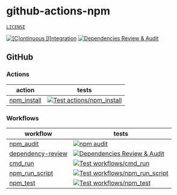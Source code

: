 # github-actions-npm

[`LICENSE`](./LICENSE.md)

[![[C]ontinuous [I]ntegration](https://github.com/percebus/github-actions-npm/actions/workflows/always.yml/badge.svg)](https://github.com/percebus/github-actions-npm/actions/workflows/always.yml) [![Dependencies Review & Audit](https://github.com/percebus/github-actions-npm/actions/workflows/dependency-review.yml/badge.svg?event=pull_request)](https://github.com/percebus/github-actions-npm/actions/workflows/dependency-review.yml)

## GitHub

### Actions

| action                                       | tests                                                                                                                                                                                                                                   |
| -------------------------------------------- | --------------------------------------------------------------------------------------------------------------------------------------------------------------------------------------------------------------------------------------- |
| [npm_install](./.github/actions/npm_install) | [![Test actions/npm_install](https://github.com/percebus/github-actions-npm/actions/workflows/test_actions__npm_install.yml/badge.svg)](https://github.com/percebus/github-actions-npm/actions/workflows/test_actions__npm_install.yml) |

### Workflows

| workflow                                                       | tests                                                                                                                                                                                                                                                  |
| -------------------------------------------------------------- | ------------------------------------------------------------------------------------------------------------------------------------------------------------------------------------------------------------------------------------------------------ |
| [npm_audit](./.github/workflows/npm_audit.yml)                 | [![npm audit](https://github.com/percebus/github-actions-npm/actions/workflows/npm_audit.yml/badge.svg)](https://github.com/percebus/github-actions-npm/actions/workflows/npm_audit.yml)                                                               |
| [dependency-review](./.github/workflows/dependency-review.yml) | [![Dependencies Review & Audit](https://github.com/percebus/github-actions-npm/actions/workflows/dependency-review.yml/badge.svg?event=pull_request)](https://github.com/percebus/github-actions-npm/actions/workflows/dependency-review.yml)          |
| [cmd_run](./.github/workflows/cmd_run.yml)                     | [![Test workflows/cmd_run](https://github.com/percebus/github-actions-npm/actions/workflows/test_workflows__cmd_run.yml/badge.svg)](https://github.com/percebus/github-actions-npm/actions/workflows/test_workflows__cmd_run.yml)                      |
| [npm_run_script](./.github/workflows/npm_run_script.yml)       | [![Test workflows/npm_run_script](https://github.com/percebus/github-actions-npm/actions/workflows/test_workflows__npm_run_script.yml/badge.svg)](https://github.com/percebus/github-actions-npm/actions/workflows/test_workflows__npm_run_script.yml) |
| [npm_test](./.github/workflows/npm_test.yml)                   | [![Test workflows/npm_test](https://github.com/percebus/github-actions-npm/actions/workflows/test_workflows__npm_test.yml/badge.svg)](https://github.com/percebus/github-actions-npm/actions/workflows/test_workflows__npm_test.yml) |
